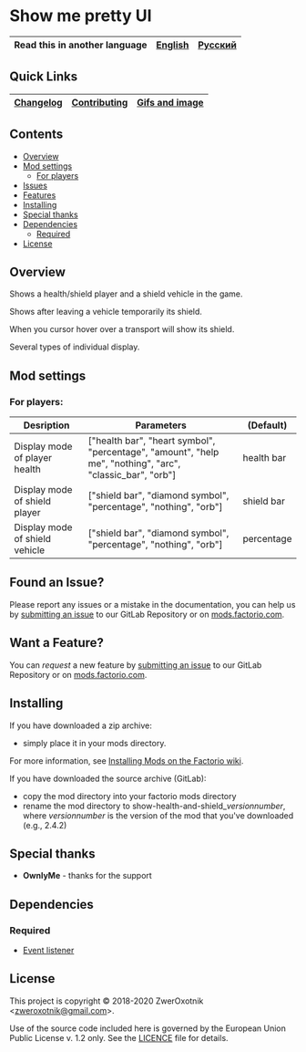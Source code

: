 # Show me pretty UI

Read this in another language | [English](/README.md) | [Русский](/docs/ru/README.md)
|---|---|---|

## Quick Links

[Changelog](CHANGELOG.md) | [Contributing](CONTRIBUTING.md) | [Gifs and image](gifs-and-image.md)
|---|---|---|

## Contents

* [Overview](#overview)
* [Mod settings](#mod-settings)
    * [For players](#player)
* [Issues](#issue)
* [Features](#feature)
* [Installing](#installing)
* [Special thanks](#special-thanks)
* [Dependencies](#dependencies)
    * [Required](#required)
* [License](#license)

## Overview

Shows a health/shield player and a shield vehicle in the game.

Shows after leaving a vehicle temporarily its shield.

When you cursor hover over a transport will show its shield.

Several types of individual display.

## Mod settings

### <a name="player"></a> For players:

| Desription | Parameters | (Default) |
| ---------- | ---------- |  -------- |
| Display mode of player health | ["health bar", "heart symbol", "percentage", "amount", "help me", "nothing", "arc", "classic_bar", "orb"] | health bar |
| Display mode of shield player | ["shield bar", "diamond symbol", "percentage", "nothing", "orb"] | shield bar |
| Display mode of shield vehicle    | ["shield bar", "diamond symbol", "percentage", "nothing", "orb"] | percentage |

## <a name="issue"></a> Found an Issue?

Please report any issues or a mistake in the documentation, you can help us by
[submitting an issue](https://gitlab.com/ZwerOxotnik/show-health-and-shield/issues) to our GitLab Repository or on [mods.factorio.com](https://mods.factorio.com/mod/show-health-and-shield/discussion).

## <a name="feature"></a> Want a Feature?

You can *request* a new feature by [submitting an issue](https://gitlab.com/ZwerOxotnik/show-health-and-shield/issues) to our GitLab
Repository or on [mods.factorio.com](https://mods.factorio.com/mod/show-health-and-shield/discussion).

## Installing

If you have downloaded a zip archive:

* simply place it in your mods directory.

For more information, see [Installing Mods on the Factorio wiki](https://wiki.factorio.com/index.php?title=Installing_Mods).

If you have downloaded the source archive (GitLab):

* copy the mod directory into your factorio mods directory
* rename the mod directory to show-health-and-shield_*versionnumber*, where *versionnumber* is the version of the mod that you've downloaded (e.g., 2.4.2)

## Special thanks

* **OwnlyMe** - thanks for the support

## Dependencies

### Required

* [Event listener](https://mods.factorio.com/mod/event-listener)

## License

This project is copyright © 2018-2020 ZwerOxotnik \<zweroxotnik@gmail.com\>.

Use of the source code included here is governed by the European Union Public License v. 1.2 only. See the [LICENCE](/LICENCE) file for details.

[homepage]: http://mods.factorio.com/mod/show-health-and-shield
[Factorio]: https://factorio.com/

